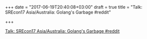 +++
date = "2017-06-19T20:40:08+03:00"
draft = true
title = "Talk: SREcon17 Asia/Australia: Golang's Garbage  #reddit"

+++

<p><a href="https://t.co/gzFSdA9F8G">Talk: SREcon17 Asia/Australia: Golang's Garbage  #reddit</a></p>